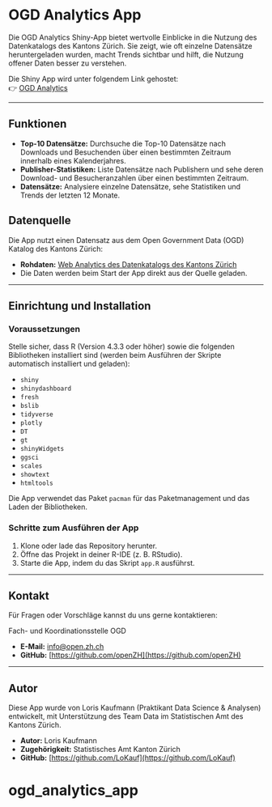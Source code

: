 # OGD Analytics App

Die OGD Analytics Shiny-App bietet wertvolle Einblicke in die Nutzung des Datenkatalogs des Kantons Zürich. Sie zeigt, wie oft einzelne Datensätze heruntergeladen wurden, macht Trends sichtbar und hilft, die Nutzung offener Daten besser zu verstehen.

Die Shiny App wird unter folgendem Link gehostet:  
👉 [OGD Analytics](https://openzh.shinyapps.io/OGD_Analytics/)  

---

## Funktionen

- **Top-10 Datensätze:** Durchsuche die Top-10 Datensätze nach Downloads und Besuchenden über einen bestimmten Zeitraum innerhalb eines Kalenderjahres.
- **Publisher-Statistiken:** Liste Datensätze nach Publishern und sehe deren Download- und Besucheranzahlen über einen bestimmten Zeitraum.
- **Datensätze:** Analysiere einzelne Datensätze, sehe Statistiken und Trends der letzten 12 Monate.


## Datenquelle

Die App nutzt einen Datensatz aus dem Open Government Data (OGD) Katalog des Kantons Zürich:

- **Rohdaten:** [Web Analytics des Datenkatalogs des Kantons Zürich](https://www.zh.ch/de/politik-staat/statistik-daten/datenkatalog.html#/datasets/2522@statistisches-amt-kanton-zuerich/distributions/5043)
- Die Daten werden beim Start der App direkt aus der Quelle geladen.

---

## Einrichtung und Installation

### Voraussetzungen
Stelle sicher, dass R (Version 4.3.3 oder höher) sowie die folgenden Bibliotheken installiert sind (werden beim Ausführen der Skripte automatisch installiert und geladen):

- `shiny`
- `shinydashboard`
- `fresh`
- `bslib`
- `tidyverse`
- `plotly`
- `DT`
- `gt`
- `shinyWidgets`
- `ggsci`
- `scales`
- `showtext`
- `htmltools`

Die App verwendet das Paket `pacman` für das Paketmanagement und das Laden der Bibliotheken.

### Schritte zum Ausführen der App

1. Klone oder lade das Repository herunter.
2. Öffne das Projekt in deiner R-IDE (z. B. RStudio).
3. Starte die App, indem du das Skript `app.R` ausführst.

---

## Kontakt

Für Fragen oder Vorschläge kannst du uns gerne kontaktieren:

Fach- und Koordinationsstelle OGD  
- **E-Mail:** info@open.zh.ch  
- **GitHub:** [https://github.com/openZH](https://github.com/openZH)

---

## Autor

Diese App wurde von Loris Kaufmann (Praktikant Data Science & Analysen) entwickelt, mit Unterstützung des Team Data im Statistischen Amt des Kantons Zürich. 

- **Autor:** Loris Kaufmann
- **Zugehörigkeit:** Statistisches Amt Kanton Zürich
- **GitHub:** [https://github.com/LoKauf](https://github.com/LoKauf)
# ogd_analytics_app
